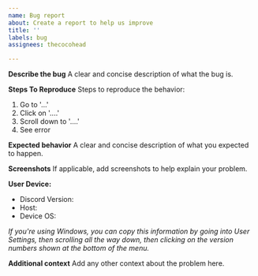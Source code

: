 ```yaml
---
name: Bug report
about: Create a report to help us improve
title: ''
labels: bug
assignees: thecocohead

---
```


**Describe the bug**
A clear and concise description of what the bug is.

**Steps To Reproduce**
Steps to reproduce the behavior:
1. Go to '...'
2. Click on '....'
3. Scroll down to '....'
4. See error

**Expected behavior**
A clear and concise description of what you expected to happen.

**Screenshots**
If applicable, add screenshots to help explain your problem.

**User Device:**
- Discord Version:
- Host: 
- Device OS:

_If you're using Windows, you can copy this information by going into User Settings, then scrolling all the way down, then clicking on the version numbers shown at the bottom of the menu._

**Additional context**
Add any other context about the problem here.

